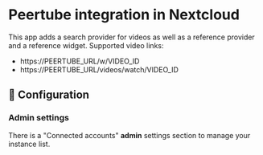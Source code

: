 # Peertube integration in Nextcloud

This app adds a search provider for videos as well as a reference provider and a reference widget.
Supported video links:
* https://PEERTUBE_URL/w/VIDEO_ID
* https://PEERTUBE_URL/videos/watch/VIDEO_ID

## 🔧 Configuration

### Admin settings

There is a "Connected accounts" **admin** settings section to manage your instance list.
